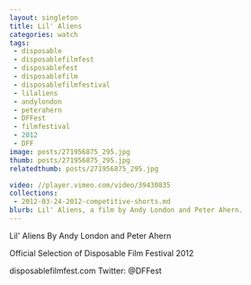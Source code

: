 ```yaml
---
layout: singleton
title: Lil' Aliens
categories: watch
tags:
 - disposable
 - disposablefilmfest
 - disposablefest
 - disposablefilm
 - disposablefilmfestival
 - lilaliens
 - andylondon
 - peterahern
 - DFFest
 - filmfestival
 - 2012
 - DFF
image: posts/271956875_295.jpg
thumb: posts/271956875_295.jpg
relatedthumb: posts/271956875_295.jpg

video: //player.vimeo.com/video/39430835
collections:
 - 2012-03-24-2012-competitive-shorts.md
blurb: Lil' Aliens, a film by Andy London and Peter Ahern.
---
```


Lil' Aliens
By Andy London and Peter Ahern

Official Selection of Disposable Film Festival 2012

disposablefilmfest.com
Twitter: @DFFest